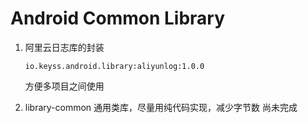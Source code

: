 # Android Common Library
1. 阿里云日志库的封装
    ```
   io.keyss.android.library:aliyunlog:1.0.0
   ```
   方便多项目之间使用
   
2. library-common
    通用类库，尽量用纯代码实现，减少字节数
    尚未完成